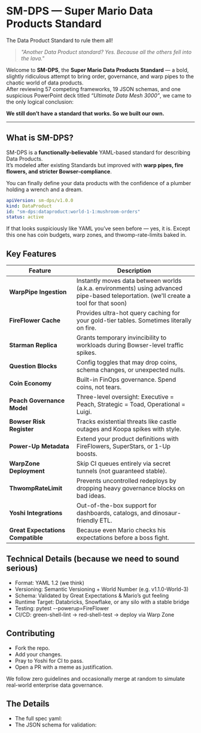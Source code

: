 # SM-DPS — Super Mario Data Products Standard
The Data Product Standard to rule them all!

> _"Another Data Product standard? Yes. Because all the others fell into the lava."_  

Welcome to **SM-DPS**, the **Super Mario Data Products Standard** — a bold, slightly ridiculous attempt to bring order, governance, and warp pipes to the chaotic world of data products.  
After reviewing 57 competing frameworks, 19 JSON schemas, and one suspicious PowerPoint deck titled *“Ultimate Data Mesh 3000”*, we came to the only logical conclusion:

**We still don’t have a standard that works. So we built our own.**

---

## What is SM-DPS?

SM-DPS is a **functionally-believable** YAML-based standard for describing Data Products.  
It’s modeled after existing Standards but improved with **warp pipes, fire flowers, and stricter Bowser-compliance**.

You can finally define your data products with the confidence of a plumber holding a wrench and a dream.

```yaml
apiVersion: sm-dps/v1.0.0
kind: DataProduct
id: "sm-dps:dataproduct:world-1-1:mushroom-orders"
status: active
```

If that looks suspiciously like YAML you’ve seen before — yes, it is.
Except this one has coin budgets, warp zones, and thwomp-rate-limits baked in.

## Key Features

| Feature | Description |
|------------|----------------|
|  **WarpPipe Ingestion** | Instantly moves data between worlds (a.k.a. environments) using advanced pipe-based teleportation. (we'll create a tool for that soon) |
|  **FireFlower Cache** | Provides ultra-hot query caching for your gold-tier tables. Sometimes literally on fire. |
|  **Starman Replica** | Grants temporary invincibility to workloads during Bowser-level traffic spikes. |
|  **Question Blocks** | Config toggles that may drop coins, schema changes, or unexpected nulls. |
|  **Coin Economy** | Built-in FinOps governance. Spend coins, not tears. |
|  **Peach Governance Model** | Three-level oversight: Executive = Peach, Strategic = Toad, Operational = Luigi. |
|  **Bowser Risk Register** | Tracks existential threats like castle outages and Koopa spikes with style. |
|  **Power-Up Metadata** | Extend your product definitions with FireFlowers, SuperStars, or 1-Up boosts. |
|  **WarpZone Deployment** | Skip CI queues entirely via secret tunnels (not guaranteed stable). |
|  **ThwompRateLimit** | Prevents uncontrolled redeploys by dropping heavy governance blocks on bad ideas. |
|  **Yoshi Integrations** | Out-of-the-box support for dashboards, catalogs, and dinosaur-friendly ETL. |
|  **Great Expectations Compatible** | Because even Mario checks his expectations before a boss fight. |

## Technical Details (because we need to sound serious)

* Format: YAML 1.2 (we think)
* Versioning: Semantic Versioning + World Number (e.g. v1.1.0-World-3)
* Schema: Validated by Great Expectations & Mario’s gut feeling
* Runtime Target: Databricks, Snowflake, or any silo with a stable bridge
* Testing: pytest --powerup=FireFlower
* CI/CD: green-shell-lint → red-shell-test → deploy via Warp Zone

## Contributing

 * Fork the repo.
 * Add your changes.
 * Pray to Yoshi for CI to pass.
 * Open a PR with a meme as justification.

We follow zero guidelines and occasionally merge at random to simulate real-world enterprise data governance.

## The Details

 - The full spec yaml:
 - The JSON schema for validation: 
